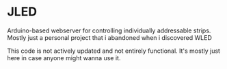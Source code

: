 # JLED
Arduino-based webserver for controlling individually addressable strips. Mostly just a personal project that i abandoned when i discovered WLED


This code is not actively updated and not entirely functional. It's mostly just here in case anyone might wanna use it.
